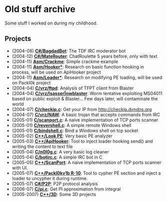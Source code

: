 # Old stuff archive

Some stuff I worked on during my childhood.

## Projects 

- (2004-08) __[C#/BagdadBot](C%23/BagdadBot)__: The TDF IRC moderator bot
- (2004-12) __[C#/MateRouter](C%23/MateRouter)__: ChatRoulette 5 years before, only with text
- (2004-11) __[Asm/Crackme](Asm/Crackme)__: Simple crackme example
- (2004-11) __[Asm/Hooker*](Asm/Hooker)__: Research on basic function hooking in process, will be used on ApiHooker project
- (2004-11) __[Asm/Loader*](Asm/Loader)__: Research on modifying PE loading, will be used on Packl0k project
- (2004-04) __[C/vrz/ftpd](C/vrz/ftpd)__: Analysis of TFPT client from Blaster
- (2004-04) __[C/vrz/lsasser|nwblaster](C/vrz/lsasser)__: Worm tentative exploiting MS04011 based on public exploit & Blaster... Few days later, will contaminate the world
- (2004-07) __[C/checkip.c](C/checkip.c)__: Get your IP from http://checkip.dyndns.org
- (2004-07) __[C/vrz/NAW](C/vrz/NAW)__: A basic trojan that accepts commands from IRC
- (2005-01) __[C/scanport.c](C/scanport.c)__: A naive implementation of TCP ports scanner
- (2005-01) __[C/revershell.c](C/revershell.c)__: A simple remote Windows shell
- (2005-01) __[C/bindshell.c](C/bindshell.c)__: Bind a Windows shell on tcp socket
- (2005-02) __[C++/Look PE](C%2B%2B%2FLook%20PE)__: Very basic PE analyzer
- (2005-03) __[C++/ApiHooker](C++/ApiHooker)__: Tool to inject loader hooking send() and writing the content to text file
- (2005-04) __[C/n0l0g.c](C/n0l0g.c)__: A very basic log cleaner
- (2005-04) __[C/botirc.c](C/botirc.c)__: A simple IRC bot in C
- (2005-05) __[C++/ScanPort](C++/ScanPort)__: A naive implementation of TCP ports scanner with UI. 
- (2005-07) __[C++/Packl0kv1b R-10](C%2B%2B%2FPackl0kv1b%20R-10)__: Tool to cypher PE section and inject a loader to uncypher it during runtime.
- (2005-07) __[C#/P2P](C%23/P2P)__: P2P protocol analysis
- (2006-07) __[C/pi.c](C/pi.c)__: Get PI approximation from integral
- (2005-2007) __[C++/3D](C++/3D)__: Some 3D projects








